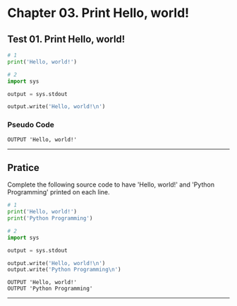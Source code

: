# Chapter 03. Print Hello, world!

## Test 01. Print Hello, world!

``` python
# 1
print('Hello, world!')

# 2
import sys

output = sys.stdout

output.write('Hello, world!\n')
```

### Pseudo Code

```
OUTPUT 'Hello, world!'
```

---

## Pratice
Complete the following source code to have 'Hello, world!' and 'Python Programming' printed on each line.

``` python
# 1
print('Hello, world!')
print('Python Programming')

# 2
import sys

output = sys.stdout

output.write('Hello, world!\n')
output.write('Python Programming\n')
```

```
OUTPUT 'Hello, world!'
OUTPUT 'Python Programming'
```

---











